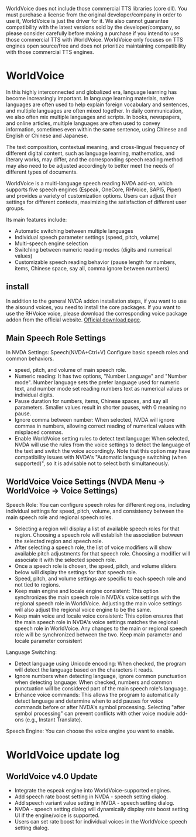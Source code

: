 WorldVoice does not include those commercial TTS libraries (core dll). You must purchase a license from the original developer/company in order to use it, WorldVoice is just the driver for it.
We also cannot guarantee compatibility with the latest versions sold by the developer/company, so please consider carefully before making a purchase if you intend to use those commercial TTS with WorldVoice.
WorldVoice only focuses on TTS engines open source/free and does not prioritize maintaining compatibility with those commercial TTS engines.

# WorldVoice

In this highly interconnected and globalized era, language learning has become increasingly important. In language learning materials, native languages are often used to help explain foreign vocabulary and sentences, and multiple languages are often mixed together. In daily communication, we also often mix multiple languages and scripts. In books, newspapers, and online articles, multiple languages are often used to convey information, sometimes even within the same sentence, using Chinese and English or Chinese and Japanese.

The text composition, contextual meaning, and cross-lingual frequency of different digital content, such as language learning, mathematics, and literary works, may differ, and the corresponding speech reading method may also need to be adjusted accordingly to better meet the needs of different types of documents.

WorldVoice is a multi-language speech reading NVDA add-on, which supports five speech engines (Espeak, OneCore, RHVoice, SAPI5, Piper) and provides a variety of customization options. Users can adjust their settings for different contexts, maximizing the satisfaction of different user groups.

Its main features include:

*	Automatic switching between multiple languages
*	Individual speech parameter settings (speed, pitch, volume)
*	Multi-speech engine selection
*	Switching between numeric reading modes (digits and numerical values)
*	Customizable speech reading behavior (pause length for numbers, items, Chinese space, say all, comma ignore between numbers)

## install

In addition to the general NVDA addon installation steps, if you want to use the aisound voices, you need to install the core packages. If you want to use the RHVoice voice, please download the corresponding voice package addon from the official website. [Official download page](https://rhvoice.org/languages/).

## Main Speech Role Settings

In NVDA Settings: Speech(NVDA+Ctrl+V) Configure basic speech roles and common behaviors.

* speed, pitch, and volume of main speech role.
* Numeric reading: It has two options, "Number Language" and "Number mode". Number language sets the prefer language used for numeric text, and number mode set reading numbers text as numerical values or individual digits.
* Pause duration for numbers, items, Chinese spaces, and say all parameters. Smaller values result in shorter pauses, with 0 meaning no pause.
* Ignore comma between number: When selected, NVDA will ignore commas in numbers, allowing correct reading of numerical values with misplaced commas.
* Enable WorldVoice setting rules to detect text language: When selected, NVDA will use the rules from the voice settings to detect the language of the text and switch the voice accordingly. Note that this option may have compatibility issues with NVDA's "Automatic language switching (when supported)", so it is advisable not to select both simultaneously.

## WorldVoice Voice Settings (NVDA Menu -> WorldVoice -> Voice Settings)

Speech Role: You can configure speech roles for different regions, including individual settings for speed, pitch, volume, and consistency between the main speech role and regional speech roles.

* Selecting a region will display a list of available speech roles for that region. Choosing a speech role will establish the association between the selected region and speech role.
* After selecting a speech role, the list of voice modifiers will show available pitch adjustments for that speech role. Choosing a modifier will associate it with the selected speech role.
* Once a speech role is chosen, the speed, pitch, and volume sliders below will display the settings for that speech role.
* Speed, pitch, and volume settings are specific to each speech role and not tied to regions.
* Keep main engine and locale engine consistent: This option synchronizes the main speech role in NVDA's voice settings with the regional speech role in WorldVoice. Adjusting the main voice settings will also adjust the regional voice engine to be the same.
* Keep main voice and locale voice consistent: This option ensures that the main speech role in NVDA's voice settings matches the regional speech role in WorldVoice. Any changes to the main or regional speech role will be synchronized between the two.
Keep main parameter and locale parameter consistent

Language Switching:

* Detect language using Unicode encoding: When checked, the program will detect the language based on the characters it reads.
* Ignore numbers when detecting language, ignore common punctuation when detecting language: When checked, numbers and common punctuation will be considered part of the main speech role's language.
* Enhance voice commands: This allows the program to automatically detect language and determine when to add pauses for voice commands before or after NVDA's symbol processing. Selecting "after symbol processing" can prevent conflicts with other voice module add-ons (e.g., Instant Translate).

Speech Engine: You can choose the voice engine you want to enable.

# WorldVoice update log

## WorldVoice v4.0 Update

* Integrate the espeak engine into WorldVoice-supported engines.
* Add speech rate boost setting in NVDA - speech setting dialog.
* Add speech variant value setting in NVDA - speech setting dialog.
* NVDA - speech setting dialog will dynamically display rate boost setting UI if the engine/voice is supported.
* Users can set rate boost for individual voices in the WorldVoice speech setting dialog.
